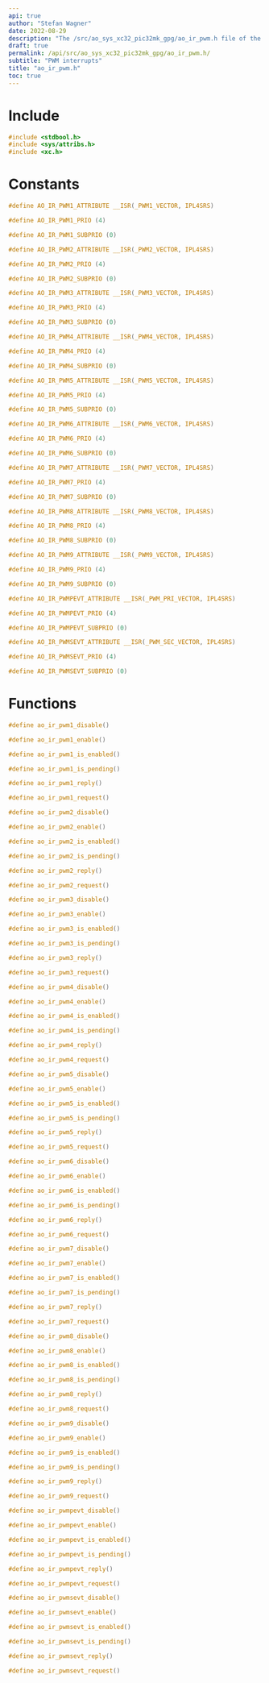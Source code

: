 ```yaml
---
api: true
author: "Stefan Wagner"
date: 2022-08-29
description: "The /src/ao_sys_xc32_pic32mk_gpg/ao_ir_pwm.h file of the ao real-time operating system."
draft: true
permalink: /api/src/ao_sys_xc32_pic32mk_gpg/ao_ir_pwm.h/
subtitle: "PWM interrupts"
title: "ao_ir_pwm.h"
toc: true
---
```


# Include

```c
#include <stdbool.h>
#include <sys/attribs.h>
#include <xc.h>
```

# Constants

```c
#define AO_IR_PWM1_ATTRIBUTE __ISR(_PWM1_VECTOR, IPL4SRS)
```

```c
#define AO_IR_PWM1_PRIO (4)
```

```c
#define AO_IR_PWM1_SUBPRIO (0)
```

```c
#define AO_IR_PWM2_ATTRIBUTE __ISR(_PWM2_VECTOR, IPL4SRS)
```

```c
#define AO_IR_PWM2_PRIO (4)
```

```c
#define AO_IR_PWM2_SUBPRIO (0)
```

```c
#define AO_IR_PWM3_ATTRIBUTE __ISR(_PWM3_VECTOR, IPL4SRS)
```

```c
#define AO_IR_PWM3_PRIO (4)
```

```c
#define AO_IR_PWM3_SUBPRIO (0)
```

```c
#define AO_IR_PWM4_ATTRIBUTE __ISR(_PWM4_VECTOR, IPL4SRS)
```

```c
#define AO_IR_PWM4_PRIO (4)
```

```c
#define AO_IR_PWM4_SUBPRIO (0)
```

```c
#define AO_IR_PWM5_ATTRIBUTE __ISR(_PWM5_VECTOR, IPL4SRS)
```

```c
#define AO_IR_PWM5_PRIO (4)
```

```c
#define AO_IR_PWM5_SUBPRIO (0)
```

```c
#define AO_IR_PWM6_ATTRIBUTE __ISR(_PWM6_VECTOR, IPL4SRS)
```

```c
#define AO_IR_PWM6_PRIO (4)
```

```c
#define AO_IR_PWM6_SUBPRIO (0)
```

```c
#define AO_IR_PWM7_ATTRIBUTE __ISR(_PWM7_VECTOR, IPL4SRS)
```

```c
#define AO_IR_PWM7_PRIO (4)
```

```c
#define AO_IR_PWM7_SUBPRIO (0)
```

```c
#define AO_IR_PWM8_ATTRIBUTE __ISR(_PWM8_VECTOR, IPL4SRS)
```

```c
#define AO_IR_PWM8_PRIO (4)
```

```c
#define AO_IR_PWM8_SUBPRIO (0)
```

```c
#define AO_IR_PWM9_ATTRIBUTE __ISR(_PWM9_VECTOR, IPL4SRS)
```

```c
#define AO_IR_PWM9_PRIO (4)
```

```c
#define AO_IR_PWM9_SUBPRIO (0)
```

```c
#define AO_IR_PWMPEVT_ATTRIBUTE __ISR(_PWM_PRI_VECTOR, IPL4SRS)
```

```c
#define AO_IR_PWMPEVT_PRIO (4)
```

```c
#define AO_IR_PWMPEVT_SUBPRIO (0)
```

```c
#define AO_IR_PWMSEVT_ATTRIBUTE __ISR(_PWM_SEC_VECTOR, IPL4SRS)
```

```c
#define AO_IR_PWMSEVT_PRIO (4)
```

```c
#define AO_IR_PWMSEVT_SUBPRIO (0)
```

# Functions

```c
#define ao_ir_pwm1_disable()
```

```c
#define ao_ir_pwm1_enable()
```

```c
#define ao_ir_pwm1_is_enabled()
```

```c
#define ao_ir_pwm1_is_pending()
```

```c
#define ao_ir_pwm1_reply()
```

```c
#define ao_ir_pwm1_request()
```

```c
#define ao_ir_pwm2_disable()
```

```c
#define ao_ir_pwm2_enable()
```

```c
#define ao_ir_pwm2_is_enabled()
```

```c
#define ao_ir_pwm2_is_pending()
```

```c
#define ao_ir_pwm2_reply()
```

```c
#define ao_ir_pwm2_request()
```

```c
#define ao_ir_pwm3_disable()
```

```c
#define ao_ir_pwm3_enable()
```

```c
#define ao_ir_pwm3_is_enabled()
```

```c
#define ao_ir_pwm3_is_pending()
```

```c
#define ao_ir_pwm3_reply()
```

```c
#define ao_ir_pwm3_request()
```

```c
#define ao_ir_pwm4_disable()
```

```c
#define ao_ir_pwm4_enable()
```

```c
#define ao_ir_pwm4_is_enabled()
```

```c
#define ao_ir_pwm4_is_pending()
```

```c
#define ao_ir_pwm4_reply()
```

```c
#define ao_ir_pwm4_request()
```

```c
#define ao_ir_pwm5_disable()
```

```c
#define ao_ir_pwm5_enable()
```

```c
#define ao_ir_pwm5_is_enabled()
```

```c
#define ao_ir_pwm5_is_pending()
```

```c
#define ao_ir_pwm5_reply()
```

```c
#define ao_ir_pwm5_request()
```

```c
#define ao_ir_pwm6_disable()
```

```c
#define ao_ir_pwm6_enable()
```

```c
#define ao_ir_pwm6_is_enabled()
```

```c
#define ao_ir_pwm6_is_pending()
```

```c
#define ao_ir_pwm6_reply()
```

```c
#define ao_ir_pwm6_request()
```

```c
#define ao_ir_pwm7_disable()
```

```c
#define ao_ir_pwm7_enable()
```

```c
#define ao_ir_pwm7_is_enabled()
```

```c
#define ao_ir_pwm7_is_pending()
```

```c
#define ao_ir_pwm7_reply()
```

```c
#define ao_ir_pwm7_request()
```

```c
#define ao_ir_pwm8_disable()
```

```c
#define ao_ir_pwm8_enable()
```

```c
#define ao_ir_pwm8_is_enabled()
```

```c
#define ao_ir_pwm8_is_pending()
```

```c
#define ao_ir_pwm8_reply()
```

```c
#define ao_ir_pwm8_request()
```

```c
#define ao_ir_pwm9_disable()
```

```c
#define ao_ir_pwm9_enable()
```

```c
#define ao_ir_pwm9_is_enabled()
```

```c
#define ao_ir_pwm9_is_pending()
```

```c
#define ao_ir_pwm9_reply()
```

```c
#define ao_ir_pwm9_request()
```

```c
#define ao_ir_pwmpevt_disable()
```

```c
#define ao_ir_pwmpevt_enable()
```

```c
#define ao_ir_pwmpevt_is_enabled()
```

```c
#define ao_ir_pwmpevt_is_pending()
```

```c
#define ao_ir_pwmpevt_reply()
```

```c
#define ao_ir_pwmpevt_request()
```

```c
#define ao_ir_pwmsevt_disable()
```

```c
#define ao_ir_pwmsevt_enable()
```

```c
#define ao_ir_pwmsevt_is_enabled()
```

```c
#define ao_ir_pwmsevt_is_pending()
```

```c
#define ao_ir_pwmsevt_reply()
```

```c
#define ao_ir_pwmsevt_request()
```
